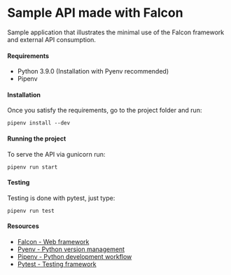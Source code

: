 # Sample API made with Falcon

Sample application that illustrates the minimal use of the Falcon framework and external API consumption.

#### Requirements

-   Python 3.9.0 (Installation with Pyenv recommended)
-   Pipenv

#### Installation

Once you satisfy the requirements, go to the project folder and run:

```
pipenv install --dev
```

#### Running the project

To serve the API via gunicorn run:

```
pipenv run start
```

#### Testing

Testing is done with pytest, just type:

```
pipenv run test
```

#### Resources

-   [Falcon - Web framework](https://github.com/falconry/falcon)
-   [Pyenv - Python version management](https://github.com/pyenv/pyenv)
-   [Pipenv - Python development workflow](https://github.com/pypa/pipenv)
-   [Pytest - Testing framework](https://github.com/pytest-dev/pytest/)
